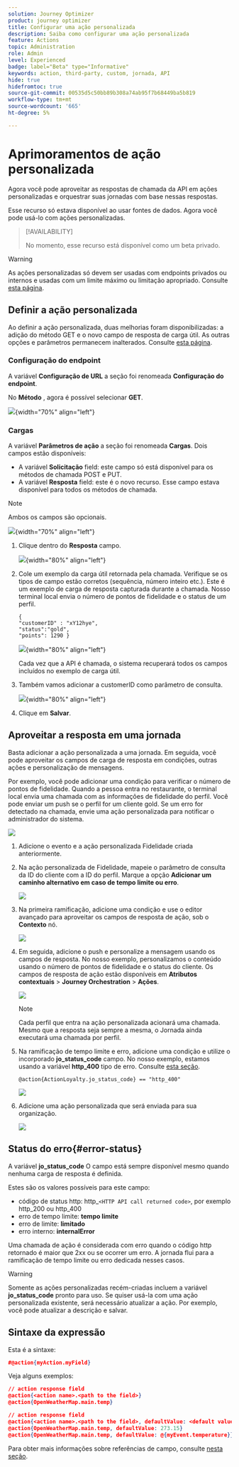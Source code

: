 ```yaml
---
solution: Journey Optimizer
product: journey optimizer
title: Configurar uma ação personalizada
description: Saiba como configurar uma ação personalizada
feature: Actions
topic: Administration
role: Admin
level: Experienced
badge: label="Beta" type="Informative"
keywords: action, third-party, custom, jornada, API
hide: true
hidefromtoc: true
source-git-commit: 00535d5c50bb89b308a74ab95f7b68449ba5b819
workflow-type: tm+mt
source-wordcount: '665'
ht-degree: 5%

---
```


# Aprimoramentos de ação personalizada

Agora você pode aproveitar as respostas de chamada da API em ações personalizadas e orquestrar suas jornadas com base nessas respostas.

Esse recurso só estava disponível ao usar fontes de dados. Agora você pode usá-lo com ações personalizadas.

>[!AVAILABILITY]
>
>No momento, esse recurso está disponível como um beta privado.

>[!WARNING]
>
>As ações personalizadas só devem ser usadas com endpoints privados ou internos e usadas com um limite máximo ou limitação apropriado. Consulte [esta página](../configuration/external-systems.md).

## Definir a ação personalizada

Ao definir a ação personalizada, duas melhorias foram disponibilizadas: a adição do método GET e o novo campo de resposta de carga útil. As outras opções e parâmetros permanecem inalterados. Consulte [esta página](../action/about-custom-action-configuration.md).

### Configuração do endpoint

A variável **Configuração de URL** a seção foi renomeada **Configuração do endpoint**.

No **Método** , agora é possível selecionar **GET**.

![](assets/action-response1.png){width="70%" align="left"}

### Cargas

A variável **Parâmetros de ação** a seção foi renomeada **Cargas**. Dois campos estão disponíveis:

* A variável **Solicitação** field: este campo só está disponível para os métodos de chamada POST e PUT.
* A variável **Resposta** field: este é o novo recurso. Esse campo estava disponível para todos os métodos de chamada.

>[!NOTE]
> 
>Ambos os campos são opcionais.

![](assets/action-response2.png){width="70%" align="left"}

1. Clique dentro do **Resposta** campo.

   ![](assets/action-response3.png){width="80%" align="left"}

1. Cole um exemplo da carga útil retornada pela chamada. Verifique se os tipos de campo estão corretos (sequência, número inteiro etc.). Este é um exemplo de carga de resposta capturada durante a chamada. Nosso terminal local envia o número de pontos de fidelidade e o status de um perfil.

   ```
   {
   "customerID" : "xY12hye",    
   "status":"gold",
   "points": 1290 }
   ```

   ![](assets/action-response4.png){width="80%" align="left"}

   Cada vez que a API é chamada, o sistema recuperará todos os campos incluídos no exemplo de carga útil.

1. Também vamos adicionar a customerID como parâmetro de consulta.

   ![](assets/action-response9.png){width="80%" align="left"}

1. Clique em **Salvar**.

## Aproveitar a resposta em uma jornada

Basta adicionar a ação personalizada a uma jornada. Em seguida, você pode aproveitar os campos de carga de resposta em condições, outras ações e personalização de mensagens.

Por exemplo, você pode adicionar uma condição para verificar o número de pontos de fidelidade. Quando a pessoa entra no restaurante, o terminal local envia uma chamada com as informações de fidelidade do perfil. Você pode enviar um push se o perfil for um cliente gold. Se um erro for detectado na chamada, envie uma ação personalizada para notificar o administrador do sistema.

![](assets/action-response5.png)

1. Adicione o evento e a ação personalizada Fidelidade criada anteriormente.

1. Na ação personalizada de Fidelidade, mapeie o parâmetro de consulta da ID do cliente com a ID do perfil. Marque a opção **Adicionar um caminho alternativo em caso de tempo limite ou erro**.

   ![](assets/action-response10.png)

1. Na primeira ramificação, adicione uma condição e use o editor avançado para aproveitar os campos de resposta de ação, sob o **Contexto** nó.

   ![](assets/action-response6.png)

1. Em seguida, adicione o push e personalize a mensagem usando os campos de resposta. No nosso exemplo, personalizamos o conteúdo usando o número de pontos de fidelidade e o status do cliente. Os campos de resposta de ação estão disponíveis em **Atributos contextuais** > **Journey Orchestration** > **Ações**.

   ![](assets/action-response8.png)

   >[!NOTE]
   >
   >Cada perfil que entra na ação personalizada acionará uma chamada. Mesmo que a resposta seja sempre a mesma, o Jornada ainda executará uma chamada por perfil.

1. Na ramificação de tempo limite e erro, adicione uma condição e utilize o incorporado **jo_status_code** campo. No nosso exemplo, estamos usando a variável
   **http_400** tipo de erro. Consulte [esta seção](#error-status).

   ```
   @action{ActionLoyalty.jo_status_code} == "http_400"
   ```

   ![](assets/action-response7.png)

1. Adicione uma ação personalizada que será enviada para sua organização.

   ![](assets/action-response11.png)

## Status do erro{#error-status}

A variável **jo_status_code** O campo está sempre disponível mesmo quando nenhuma carga de resposta é definida.

Estes são os valores possíveis para este campo:

* código de status http: http_`<HTTP API call returned code>`, por exemplo http_200 ou http_400
* erro de tempo limite: **tempo limite**
* erro de limite: **limitado**
* erro interno: **internalError**

Uma chamada de ação é considerada com erro quando o código http retornado é maior que 2xx ou se ocorrer um erro. A jornada flui para a ramificação de tempo limite ou erro dedicada nesses casos.

>[!WARNING]
>
>Somente as ações personalizadas recém-criadas incluem a variável **jo_status_code** pronto para uso. Se quiser usá-la com uma ação personalizada existente, será necessário atualizar a ação. Por exemplo, você pode atualizar a descrição e salvar.

## Sintaxe da expressão

Esta é a sintaxe:

```json
#@action{myAction.myField} 
```

Veja alguns exemplos:

```json
// action response field
@action{<action name>.<path to the field>}
@action{OpenWeatherMap.main.temp}
```

```json
// action response field
@action{<action name>.<path to the field>, defaultValue: <default value expression>}
@action{OpenWeatherMap.main.temp, defaultValue: 273.15}
@action{OpenWeatherMap.main.temp, defaultValue: @{myEvent.temperature}} 
```

Para obter mais informações sobre referências de campo, consulte [nesta seção](../building-journeys/expression/field-references.md).
